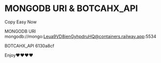 # MONGODB URI &  BOTCAHX_API
 
 Copy Easy Now
 
 MONGODB URI    mongodb://mongo:Leua9VD8ienGyhpdruHQ@containers.railway.app:5534
 
 
 
 
 BOTCAHX_API     6130a8cf

 
 
 
 
 
Enjoy❤❤❤❤
